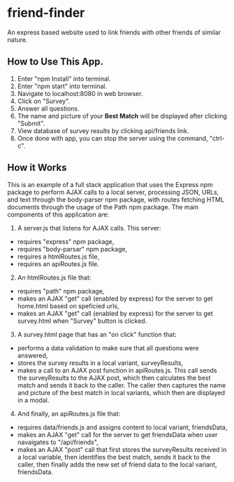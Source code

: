 # friend-finder
An express based website used to link friends with other friends of similar nature.

## How to Use This App.
1. Enter "npm Install" into terminal.
2. Enter "npm start" into terminal.
3. Navigate to localhost:8080 in web browser.
4. Click on "Survey".
5. Answer all questions.
6. The name and picture of your **Best Match** will be displayed after clicking "Submit".
7. View database of survey results by clicking api/friends link.
7. Once done with app, you can stop the server using the command, "ctrl-c".



## How it Works

This is an example of a full stack application that uses the Express npm package to perform AJAX calls to a local server, processing JSON, URLs, and text through the body-parser npm package, with routes fetching HTML documents through the usage of the Path npm package. The main components of this application are: 
1. A server.js that listens for AJAX calls. This server:
* requires "express" npm package,
* requires "body-parsar" npm package,
* requires a htmlRoutes.js file,
* requires an apiRoutes.js file.

2. An htmlRoutes.js file that:
* requires "path" npm package,
* makes an AJAX "get" call (enabled by express) for the server to get home.html based on speficied urls,
* makes an AJAX "get" call (enabled by express) for the server to get survey.html when "Survey" button is clicked.

3. A survey.html page that has an "on click" function that:
* performs a data validation to make sure that all questions were answered,
* stores the survey results in a local variant, surveyResults,
* makes a call to an AJAX post function in apiRoutes.js. This call sends the surveyResults to the AJAX post, which then calculates the best match and sends it back to the caller. The caller then captures the name and picture of the best match in local variants, which then are displayed in a modal.

4. And finally, an apiRoutes.js file that:
* requires data/friends.js and assigns content to local variant, friendsData,
* makes an AJAX "get" call for the server to get friendsData when user navaigates to "/api/friends",
* makes an AJAX "post" call that first stores the surveyResults received in a local variable, then identifies the best match, sends it back to the caller, then finally adds the new set of friend data to the local variant, friendsData.


